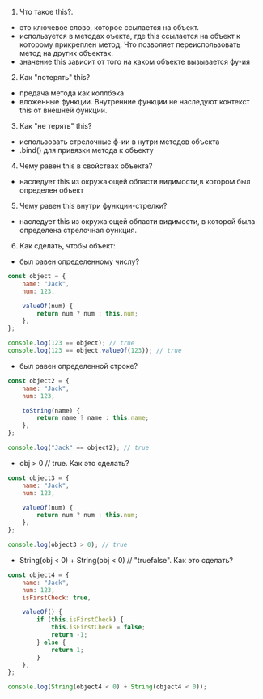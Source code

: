 1. Что такое this?.

-   это ключевое слово, которое ссылается на объект.
-   используется в методах оъекта, где this ссылается на объект к которому прикреплен метод. Что позволяет переиспользовать метод на других объектах.
-   значение this зависит от того на каком объекте вызывается фу-ия

2. Как "потерять" this?

-   предача метода как коллбэка
-   вложенные функции. Внутренние функции не наследуют контекст this от внешней функции.

3. Как "не терять" this?

-   использовать стрелочные ф-ии в нутри методов объекта
-   .bind() для привязки метода к объекту

4. Чему равен this в свойствах объекта?

-   наследует this из окружающей области видимости,в котором был определен объект

5. Чему равен this внутри функции-стрелки?

-   наследует this из окружающей области видимости, в которой была определена стрелочная функция.

6. Как сделать, чтобы объект:

-   был равен определенному числу?

```js
const object = {
    name: "Jack",
    num: 123,

    valueOf(num) {
        return num ? num : this.num;
    },
};

console.log(123 == object); // true
console.log(123 == object.valueOf(123)); // true
```

-   был равен определенной строке?

```js
const object2 = {
    name: "Jack",
    num: 123,

    toString(name) {
        return name ? name : this.name;
    },
};

console.log("Jack" == object2); // true
```

-   obj > 0 // true. Как это сделать?

```js
const object3 = {
    name: "Jack",
    num: 123,

    valueOf(num) {
        return num ? num : this.num;
    },
};

console.log(object3 > 0); // true
```

-   String(obj < 0) + String(obj < 0) // "truefalse". Как это сделать?

```js
const object4 = {
    name: "Jack",
    num: 123,
    isFirstCheck: true,

    valueOf() {
        if (this.isFirstCheck) {
            this.isFirstCheck = false;
            return -1;
        } else {
            return 1;
        }
    },
};

console.log(String(object4 < 0) + String(object4 < 0));
```
